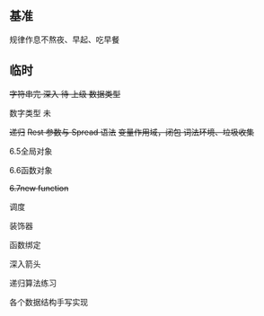 ## 基准
规律作息不熬夜、早起、吃早餐

## 临时

~~字符串完    深入   待    上级 数据类型~~

数字类型 未

~~递归~~
~~Rest 参数与 Spread 语法~~
~~变量作用域，闭包   词法环境、垃圾收集~~

6.5全局对象

6.6函数对象

~~6.7new function~~

调度

装饰器

函数绑定

深入箭头



递归算法练习

各个数据结构手写实现

